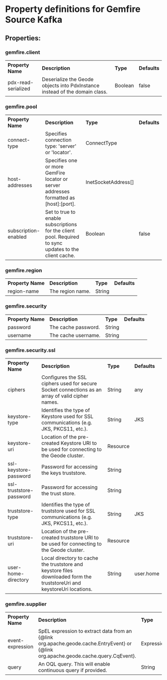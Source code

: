 # Property definitions for **Gemfire Source Kafka**
## Properties:

### gemfire.client

<table>
    <tr>
    <th style="text-align: left">Property Name</th>
    <th style="text-align: left">Description</th>
    <th style="text-align: left">Type</th>
    <th style="text-align: left">Defaults</th>
    </tr>
<tr><td>pdx-read-serialized</td>
      <td>Deserialize the Geode objects into PdxInstance instead of the domain class.</td>
      <td>Boolean</td>
      <td>false</td></tr>
</table>

### gemfire.pool

<table>
    <tr>
    <th style="text-align: left">Property Name</th>
    <th style="text-align: left">Description</th>
    <th style="text-align: left">Type</th>
    <th style="text-align: left">Defaults</th>
    </tr>
<tr><td>connect-type</td>
      <td>Specifies connection type: 'server' or 'locator'.</td>
      <td>ConnectType</td>
      <td><none></td></tr>
<tr><td>host-addresses</td>
      <td>Specifies one or more GemFire locator or server addresses formatted as [host]:[port].</td>
      <td>InetSocketAddress[]</td>
      <td><none></td></tr>
<tr><td>subscription-enabled</td>
      <td>Set to true to enable subscriptions for the client pool. Required to sync updates to the client cache.</td>
      <td>Boolean</td>
      <td>false</td></tr>
</table>

### gemfire.region

<table>
    <tr>
    <th style="text-align: left">Property Name</th>
    <th style="text-align: left">Description</th>
    <th style="text-align: left">Type</th>
    <th style="text-align: left">Defaults</th>
    </tr>
<tr><td>region-name</td>
      <td>The region name.</td>
      <td>String</td>
      <td><none></td></tr>
</table>

### gemfire.security

<table>
    <tr>
    <th style="text-align: left">Property Name</th>
    <th style="text-align: left">Description</th>
    <th style="text-align: left">Type</th>
    <th style="text-align: left">Defaults</th>
    </tr>
<tr><td>password</td>
      <td>The cache password.</td>
      <td>String</td>
      <td><none></td></tr>
<tr><td>username</td>
      <td>The cache username.</td>
      <td>String</td>
      <td><none></td></tr>
</table>

### gemfire.security.ssl

<table>
    <tr>
    <th style="text-align: left">Property Name</th>
    <th style="text-align: left">Description</th>
    <th style="text-align: left">Type</th>
    <th style="text-align: left">Defaults</th>
    </tr>
<tr><td>ciphers</td>
      <td>Configures the SSL ciphers used for secure Socket connections as an array of valid cipher names.</td>
      <td>String</td>
      <td>any</td></tr>
<tr><td>keystore-type</td>
      <td>Identifies the type of Keystore used for SSL communications (e.g. JKS, PKCS11, etc.).</td>
      <td>String</td>
      <td>JKS</td></tr>
<tr><td>keystore-uri</td>
      <td>Location of the pre-created Keystore URI to be used for connecting to the Geode cluster.</td>
      <td>Resource</td>
      <td><none></td></tr>
<tr><td>ssl-keystore-password</td>
      <td>Password for accessing the keys truststore.</td>
      <td>String</td>
      <td><none></td></tr>
<tr><td>ssl-truststore-password</td>
      <td>Password for accessing the trust store.</td>
      <td>String</td>
      <td><none></td></tr>
<tr><td>truststore-type</td>
      <td>Identifies the type of truststore used for SSL communications (e.g. JKS, PKCS11, etc.).</td>
      <td>String</td>
      <td>JKS</td></tr>
<tr><td>truststore-uri</td>
      <td>Location of the pre-created truststore URI to be used for connecting to the Geode cluster.</td>
      <td>Resource</td>
      <td><none></td></tr>
<tr><td>user-home-directory</td>
      <td>Local directory to cache the truststore and keystore files downloaded form the truststoreUri and keystoreUri locations.</td>
      <td>String</td>
      <td>user.home</td></tr>
</table>

### gemfire.supplier

<table>
    <tr>
    <th style="text-align: left">Property Name</th>
    <th style="text-align: left">Description</th>
    <th style="text-align: left">Type</th>
    <th style="text-align: left">Defaults</th>
    </tr>
<tr><td>event-expression</td>
      <td>SpEL expression to extract data from an {@link org.apache.geode.cache.EntryEvent} or {@link org.apache.geode.cache.query.CqEvent}.</td>
      <td>Expression</td>
      <td><none></td></tr>
<tr><td>query</td>
      <td>An OQL query. This will enable continuous query if provided.</td>
      <td>String</td>
      <td><none></td></tr>
</table>
